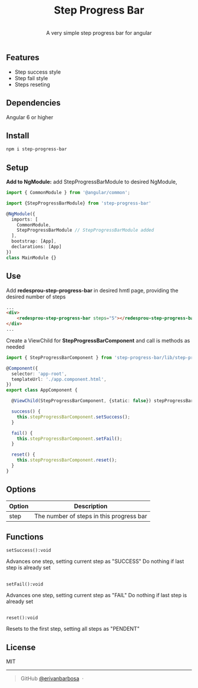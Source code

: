 <div align="center">
  <h1>Step Progress Bar</h1>
  <br>
   A very simple step progress bar for angular
  <br>
  <br>
</div>


## Features

- Step success style
- Step fail style
- Steps reseting

## Dependencies
Angular 6 or higher


## Install

```bash
npm i step-progress-bar
```

## Setup

**Add to NgModule:** add StepProgressBarModule to desired NgModule,

```typescript
import { CommonModule } from '@angular/common';

import {StepProgressBarModule} from 'step-progress-bar'

@NgModule({
  imports: [
    CommonModule,
    StepProgressBarModule // StepProgressBarModule added
  ],
  bootstrap: [App],
  declarations: [App]
})
class MainModule {}
```

## Use

Add **redesprou-step-progress-bar** in desired hmtl page, providing the desired number of steps
```html
...
<div>
    <redesprou-step-progress-bar steps="5"></redesprou-step-progress-bar>
</div>
...

```

Create a ViewChild for  **StepProgressBarComponent** and call is methods as needed

```typescript
import { StepProgressBarComponent } from 'step-progress-bar/lib/step-progress-bar/step-progress-bar.component';

@Component({
  selector: 'app-root',
  templateUrl: './app.component.html',
})
export class AppComponent {

  @ViewChild(StepProgressBarComponent, {static: false}) stepProgressBarComponent: StepProgressBarComponent;

  success() {
    this.stepProgressBarComponent.setSuccess();
  }

  fail() {
    this.stepProgressBarComponent.setFail();
  }

  reset() {
    this.stepProgressBarComponent.reset();
  }
}
```

## Options


| Option            | Description                              |
| ----------------- | ---------------------------------------- |
| step              | The number of steps in this progress bar |



## Functions
```
setSuccess():void
```
Advances one step, setting current step as "SUCCESS"
Do nothing if last step is already set
##
```
setFail():void
```
Advances one step, setting current step as "FAIL"
Do nothing if last step is already set
##
```
reset():void
```
Resets to the first step, setting all steps as "PENDENT"
##

## License

MIT

---

> GitHub [@erivanbarbosa](https://github.com/erivanbarbosa) &nbsp;&middot;&nbsp;
